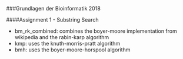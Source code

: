 ###Grundlagen der Bioinformatik 2018

####Assignment 1 - Substring Search

- bm_rk_combined: combines the boyer-moore implementation from wikipedia and the rabin-karp algorithm
- kmp: uses the knuth-morris-pratt algorithm
- bmh: uses the boyer-moore-horspool algorithm

 